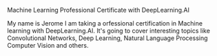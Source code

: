 Machine Learning Professional Certificate with DeepLearning.AI 

My name is Jerome I am taking a orfessional certification in Machine learning with DeepLearning.AI. 
It's going to cover interesting topics like Convolutional Networks, Deep Learning, Natural Language Processing Computer Vision and others.
